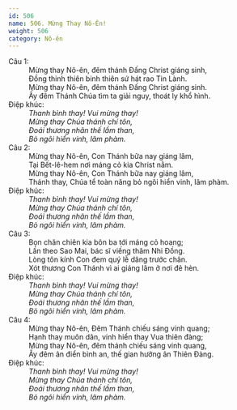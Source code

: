 ```yaml
---
id: 506
name: 506. Mừng Thay Nô-Ên!
weight: 506
category: Nô-ên
---
```

<dl><dt>Câu 1:</dt><dd data-verse="1">Mừng thay Nô-ên, đêm thánh Đấng Christ giáng sinh, <br/>Đồng thinh thiên binh thiên sứ hát rao Tin Lành. <br/>Mừng thay Nô-ên, đêm thánh Đấng Christ giáng sinh. <br/>Ấy đêm Thánh Chúa tìm ta giải nguy, thoát ly khổ hình. </dd><dt>Điệp khúc:</dt><dd data-chorus="1"><em> Thanh bình thay! Vui mừng thay! <br/>Mừng thay Chúa thánh chí tôn, <br/>Đoái thương nhân thế lầm than, <br/>Bỏ ngôi hiển vinh, lâm phàm. </em></dd><dt>Câu 2:</dt><dd data-verse="2">Mừng thay Nô-ên, Con Thánh bữa nay giáng lâm, <br/>Tại Bết-lê-hem nơi máng cỏ kia Christ nằm. <br/>Mừng thay Nô-ên, Con Thánh bữa nay giáng lâm, <br/>Thánh thay, Chúa tể toàn năng bỏ ngôi hiển vinh, lâm phàm. </dd><dt>Điệp khúc:</dt><dd data-chorus="1"><em> Thanh bình thay! Vui mừng thay! <br/>Mừng thay Chúa thánh chí tôn, <br/>Đoái thương nhân thế lầm than, <br/>Bỏ ngôi hiển vinh, lâm phàm. </em></dd><dt>Câu 3:</dt><dd data-verse="3">Bọn chăn chiên kia bôn ba tới máng cỏ hoang; <br/>Lần theo Sao Mai, bác sĩ viếng thăm Nhi Đồng. <br/>Lòng tôn kính Con đem quý lễ dâng trước chân. <br/>Xót thương Con Thánh vì ai giáng lâm ở nơi đê hèn. </dd><dt>Điệp khúc:</dt><dd data-chorus="1"><em> Thanh bình thay! Vui mừng thay! <br/>Mừng thay Chúa thánh chí tôn, <br/>Đoái thương nhân thế lầm than, <br/>Bỏ ngôi hiển vinh, lâm phàm. </em></dd><dt>Câu 4:</dt><dd data-verse="4">Mừng thay Nô-ên, Đêm Thánh chiếu sáng vinh quang; <br/>Hạnh thay muôn dân, vinh hiển thay Vua thiên đàng; <br/>Mừng thay Nô-ên, đêm thánh chiếu sáng vinh quang, <br/>Ấy đêm ân điển bình an, thế gian hưởng ân Thiên Đàng. </dd><dt>Điệp khúc:</dt><dd data-chorus="1"><em> Thanh bình thay! Vui mừng thay! <br/>Mừng thay Chúa thánh chí tôn, <br/>Đoái thương nhân thế lầm than, <br/>Bỏ ngôi hiển vinh, lâm phàm. </em></dd></dl>

